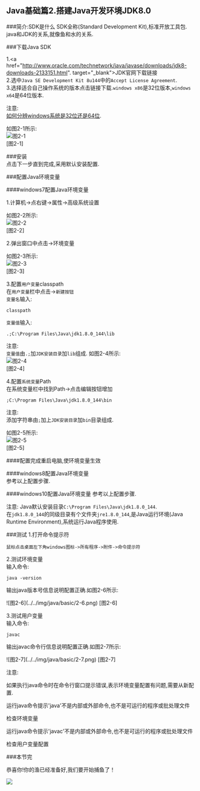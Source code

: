 Java基础篇2.搭建Java开发环境JDK8.0
---
###简介:SDK是什么
SDK全称(Standard Development Kit),标准开放工具包.   
java和JDK的关系,就像鱼和水的关系.  

###下载Java SDK

1.<a href="http://www.oracle.com/technetwork/java/javase/downloads/jdk8-downloads-2133151.html". target="_blank">JDK官网下载链接</a>  
2.选中`Java SE Development Kit 8u144`中的`Accept License Agreement`.   
3.选择适合自己操作系统的版本点击链接下载.`windows x86`是32位版本,`windows x64`是64位版本.  

注意:   
[如何分辨windows系统是32位还是64位](http://dashidan.com/os/如何分辨windows系统是32位还是64位.html).   

如图2-1所示:   
![图2-1](../../img/java/basic/2-1.png)   
[图2-1]

###安装  
点击下一步直到完成,采用默认安装配置.

###配置Java环境变量

####windows7配置Java环境变量

1.计算机->点右键->属性->高级系统设置   

如图2-2所示:   
![图2-2](../../img/java/basic/2-2.png)   
[图2-2]   

2.弹出窗口中点击->环境变量   

如图2-3所示:   
![图2-3](../../img/java/basic/2-3.png)  
[图2-3]   

3.配置`用户变量`classpath   
在`用户变量`栏中点击->`新建按钮`   
`变量名`输入:
	
	classpath
		
`变量值`输入:
	
	.;C:\Program Files\Java\jdk1.8.0_144\lib
		
<span class="text-warning">注意:</span>   
`变量值`由`.;`加`JDK安装目录`加`lib`组成.
如图2-4所示:   
![图2-4](../../img/java/basic/2-4.png)   
[图2-4]   
	
4.配置`系统变量`Path   
在系统变量栏中找到Path->点击编辑按钮增加

	;C:\Program Files\Java\jdk1.8.0_144\bin
	
<span class="text-warning">注意:</span>   
添加字符串由`;`加上`JDK安装目录`加`bin`目录组成.

如图2-5所示:   
![图2-5](../../img/java/basic/2-5.png)   
[图2-5]   
	
####配置完成重启电脑,使环境变量生效
		
####windows8配置Java环境变量   
参考以上配置步骤.

####windows10配置Java环境变量
参考以上配置步骤.
	
注意:
Java默认安装目录`C:\Program Files\Java\jdk1.8.0_144`.   
在`jdk1.8.0_144`的同级目录有个文件夹`jre1.8.0_144`,是Java运行环境(Java Runtime Environment),系统运行Java程序使用.
	
###测试
1.打开命令提示符  

	鼠标点击桌面左下角windows图标->所有程序->附件->命令提示符
	
2.测试环境变量   
输入命令:
	
	java -version
	
<p class="bg-success">	
输出java版本号信息说明配置正确.如图2-6所示:
</p>  
![图2-6](../../img/java/basic/2-6.png)   
[图2-6]

3.测试用户变量   
输入命令:
	
	javac

<p class="bg-success">	
输出javac命令行信息说明配置正确.如图2-7所示:   
</p>
![图2-7](../../img/java/basic/2-7.png)   
[图2-7]

注意:
<p class="bg-warning">
如果执行java命令时在命令行窗口提示错误,表示环境变量配置有问题,需要从新配置.
</p>
<p class="bg-danger">
运行java命令提示'java'不是内部或外部命令,也不是可运行的程序或批处理文件
</p>
检查环境变量
<p class="bg-danger">
运行java命令提示'javac'不是内部或外部命令,也不是可运行的程序或批处理文件
</p>
检查用户变量配置
	
###本节完
<p class="bg-success">	
恭喜你!你的渔已经准备好,我们要开始捕鱼了！
</p>
<img src="还有点小期待呢">